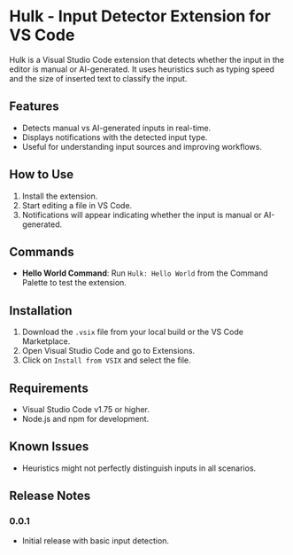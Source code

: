 # Hulk - Input Detector Extension for VS Code

Hulk is a Visual Studio Code extension that detects whether the input in the editor is manual or AI-generated. It uses heuristics such as typing speed and the size of inserted text to classify the input.

## Features
- Detects manual vs AI-generated inputs in real-time.
- Displays notifications with the detected input type.
- Useful for understanding input sources and improving workflows.

## How to Use
1. Install the extension.
2. Start editing a file in VS Code.
3. Notifications will appear indicating whether the input is manual or AI-generated.

## Commands
- **Hello World Command**: Run `Hulk: Hello World` from the Command Palette to test the extension.

## Installation
1. Download the `.vsix` file from your local build or the VS Code Marketplace.
2. Open Visual Studio Code and go to Extensions.
3. Click on `Install from VSIX` and select the file.

## Requirements
- Visual Studio Code v1.75 or higher.
- Node.js and npm for development.

## Known Issues
- Heuristics might not perfectly distinguish inputs in all scenarios.

## Release Notes
### 0.0.1
- Initial release with basic input detection.

